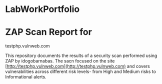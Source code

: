 # LabWorkPortfolio
# ZAP Scan Report for 
testphp.vulnweb.com

This repository documents the results of a security scan performed using ZAP by idogobarnabas. The sacn focused on the site 
[http://testphp.vulnweb.com](http://testphp.vulnweb.com) and covers vulnerabilities across different risk levels-
from High and Medium risks to Informational alerts.
